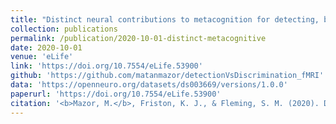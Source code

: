 ```yaml
---
title: "Distinct neural contributions to metacognition for detecting, but not discriminating visual stimuli"
collection: publications
permalink: /publication/2020-10-01-distinct-metacognitive
date: 2020-10-01
venue: 'eLife'
link: 'https://doi.org/10.7554/eLife.53900'
github: 'https://github.com/matanmazor/detectionVsDiscrimination_fMRI'
data: 'https://openneuro.org/datasets/ds003669/versions/1.0.0'
paperurl: 'https://doi.org/10.7554/eLife.53900'
citation: '<b>Mazor, M.</b>, Friston, K. J., & Fleming, S. M. (2020). Distinct neural contributions to metacognition for detecting, but not discriminating visual stimuli. <i>eLife</i>, 9, e53900.'
---
```

